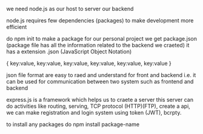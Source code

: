 we need node.js as our host to server our backend

node.js requires few dependencies (packages) to make development more efficient

do npm init to make a package for our personal project
we get package.json (package file has all the information related to the backend we craeted)
it has a extension .json (JavaScript Object Notation)

{
    key:value,
    key:value,
    key:value,
    key:value,
    key:value,
    key:value
}

json file format are easy to raed and understand for front and backend i.e. it can be used for communication between two system such as frontend and backend

<!-- express.js -->

express.js is a framework which helps us to craete a server this server can do activities like routing, serving, TCP protocol (HTTP)(FTP), create a api, we can make registration and login system using token (JWT),
bcrpty.

<!-- complete backend is javascript based -->

to install any packages do npm install package-name